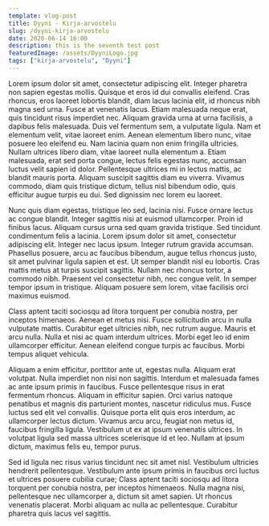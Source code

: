 ```yaml
---
template: vlog-post
title: Dyyni - Kirja-arvostelu
slug: /dyyni-kirja-arvostelu
date: 2020-06-14 16:00
description: this is the seventh test post
featuredImage: /assets/DyyniLogo.jpg
tags: ["kirja-arvostelu", "Dyyni"]
---
```

Lorem ipsum dolor sit amet, consectetur adipiscing elit. Integer pharetra non sapien egestas mollis. Quisque et eros id dui convallis eleifend. Cras rhoncus, eros laoreet lobortis blandit, diam lacus lacinia elit, id rhoncus nibh magna sed urna. Fusce at venenatis lacus. Etiam malesuada neque erat, quis tincidunt risus imperdiet nec. Aliquam gravida urna at urna facilisis, a dapibus felis malesuada. Duis vel fermentum sem, a vulputate ligula. Nam et elementum velit, vitae laoreet enim. Aenean elementum libero nunc, vitae posuere leo eleifend eu. Nam lacinia quam non enim fringilla ultricies. Nullam ultrices libero diam, vitae laoreet nulla elementum a. Etiam malesuada, erat sed porta congue, lectus felis egestas nunc, accumsan luctus velit sapien id dolor. Pellentesque ultrices mi in lectus mattis, ac blandit mauris porta. Aliquam suscipit sagittis diam eu viverra. Vivamus commodo, diam quis tristique dictum, tellus nisl bibendum odio, quis efficitur augue turpis eu dui. Sed dignissim nec lorem eu laoreet.

Nunc quis diam egestas, tristique leo sed, lacinia nisi. Fusce ornare lectus ac congue blandit. Integer sagittis nisi at euismod ullamcorper. Proin id finibus lacus. Aliquam cursus urna sed quam gravida tristique. Sed tincidunt condimentum felis a lacinia. Lorem ipsum dolor sit amet, consectetur adipiscing elit. Integer nec lacus ipsum. Integer rutrum gravida accumsan. Phasellus posuere, arcu ac faucibus bibendum, augue tellus rhoncus justo, sit amet pulvinar ligula sapien et est. Ut semper blandit nisl eu lobortis. Cras mattis metus at turpis suscipit sagittis. Nullam nec rhoncus tortor, a commodo nibh. Praesent vel consectetur nibh, nec congue velit. In semper tempor ipsum in tristique. Aliquam posuere sem lorem, vitae facilisis orci maximus euismod.

Class aptent taciti sociosqu ad litora torquent per conubia nostra, per inceptos himenaeos. Aenean et metus nisi. Fusce sollicitudin arcu in nulla vulputate mattis. Curabitur eget ultricies nibh, nec rutrum augue. Mauris et arcu nulla. Nulla et nisi ac quam interdum ultrices. Morbi eget leo id enim ullamcorper efficitur. Aenean eleifend congue turpis ac faucibus. Morbi tempus aliquet vehicula.

Aliquam a enim efficitur, porttitor ante ut, egestas nulla. Aliquam erat volutpat. Nulla imperdiet non nisi non sagittis. Interdum et malesuada fames ac ante ipsum primis in faucibus. Fusce pellentesque risus in erat fermentum rhoncus. Aliquam in efficitur sapien. Orci varius natoque penatibus et magnis dis parturient montes, nascetur ridiculus mus. Fusce luctus sed elit vel convallis. Quisque porta elit quis eros interdum, ac ullamcorper lectus dictum. Vivamus arcu arcu, feugiat non metus id, faucibus fringilla ligula. Vestibulum ut ex at ipsum venenatis ultrices. In volutpat ligula sed massa ultrices scelerisque id et leo. Nullam at ipsum dictum, maximus felis eu, tempor purus.

Sed id ligula nec risus varius tincidunt nec sit amet nisl. Vestibulum ultricies hendrerit pellentesque. Vestibulum ante ipsum primis in faucibus orci luctus et ultrices posuere cubilia curae; Class aptent taciti sociosqu ad litora torquent per conubia nostra, per inceptos himenaeos. Nulla magna nisi, pellentesque nec ullamcorper a, dictum sit amet sapien. Ut rhoncus venenatis placerat. Morbi aliquam ac nulla ac pellentesque. Curabitur pharetra quis lacus vel sagittis.